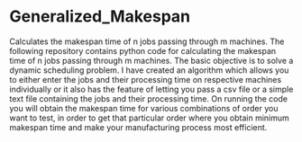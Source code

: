 # Generalized_Makespan
Calculates the makespan time of n jobs passing through m machines. 
The following repository contains python code for calculating the makespan time of n jobs passing through m machines. The basic objective is to solve a dynamic scheduling problem. I have created an algorithm which allows you to either enter the jobs and their processing time on respective machines individually or it also has the feature of letting you pass a csv file or a simple text file containing the jobs and their processing time. On running the code you will obtain the makespan time for various combinations of order you want to test, in order to get that particular order where you obtain minimum makespan time and make your manufacturing process most efficient. 
